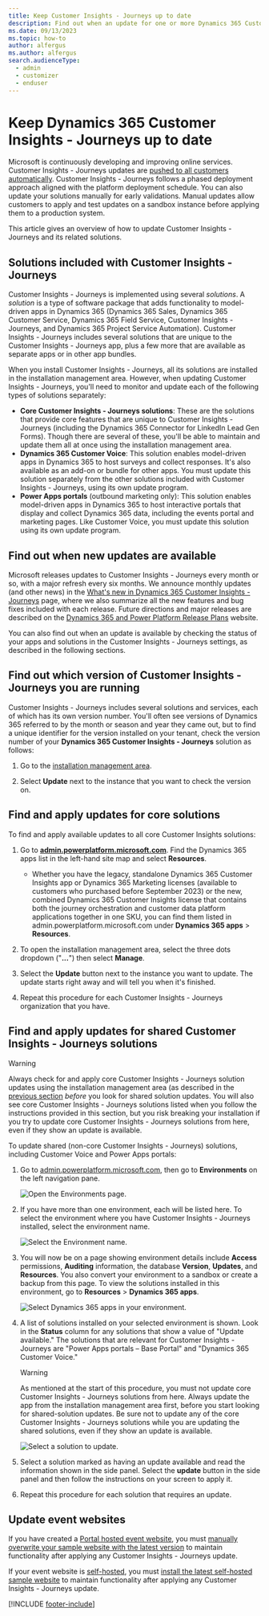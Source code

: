 ```yaml
---
title: Keep Customer Insights - Journeys up to date
description: Find out when an update for one or more Dynamics 365 Customer Insights - Journeys solutions is available and apply the update.
ms.date: 09/13/2023
ms.topic: how-to
author: alfergus
ms.author: alfergus
search.audienceType: 
  - admin
  - customizer
  - enduser
---
```


# Keep Dynamics 365 Customer Insights - Journeys up to date

Microsoft is continuously developing and improving online services. Customer Insights - Journeys updates are [pushed to all customers automatically](https://cloudblogs.microsoft.com/dynamics365/it/2020/04/27/automatic-update-policy-for-dynamics-365-marketing/). Customer Insights - Journeys follows a phased deployment approach aligned with the platform deployment schedule. You can also update your solutions manually for early validations. Manual updates allow customers to apply and test updates on a sandbox instance before applying them to a production system.

This article gives an overview of how to update Customer Insights - Journeys and its related solutions.

## Solutions included with Customer Insights - Journeys

Customer Insights - Journeys is implemented using several *solutions*. A *solution* is a type of software package that adds functionality to model-driven apps in Dynamics 365 (Dynamics 365 Sales, Dynamics 365 Customer Service, Dynamics 365 Field Service, Customer Insights - Journeys, and Dynamics 365 Project Service Automation). Customer Insights - Journeys includes several solutions that are unique to the Customer Insights - Journeys app, plus a few more that are available as separate apps or in other app bundles.

When you install Customer Insights - Journeys, all its solutions are installed in the installation management area. However, when updating Customer Insights - Journeys, you'll need to monitor and update each of the following types of solutions separately:

- **Core Customer Insights - Journeys solutions**: These are the solutions that provide core features that are unique to Customer Insights - Journeys (including the Dynamics 365 Connector for LinkedIn Lead Gen Forms). Though there are several of these, you'll be able to maintain and update them all at once using the installation management area.
- **Dynamics 365 Customer Voice**: This solution enables model-driven apps in Dynamics 365 to host surveys and collect responses. It's also available as an add-on or bundle for other apps. You must update this solution separately from the other solutions included with Customer Insights - Journeys, using its own update program.
- **Power Apps portals** (outbound marketing only): This solution enables model-driven apps in Dynamics 365 to host interactive portals that display and collect Dynamics 365 data, including the events portal and marketing pages. Like Customer Voice, you must update this solution using its own update program.

## Find out when new updates are available

Microsoft releases updates to Customer Insights - Journeys every month or so, with a major refresh every six months. We announce monthly updates (and other news) in the [What's new in Dynamics 365 Customer Insights - Journeys](whats-new-marketing.md) page, where we also summarize all the new features and bug fixes included with each release. Future directions and major releases are described on the [Dynamics 365 and Power Platform Release Plans](/business-applications-release-notes/index) website.

You can also find out when an update is available by checking the status of your apps and solutions in the Customer Insights - Journeys settings, as described in the following sections.

## Find out which version of Customer Insights - Journeys you are running

Customer Insights - Journeys includes several solutions and services, each of which has its own version number. You'll often see versions of Dynamics 365 referred to by the month or season and year they came out, but to find a unique identifier for the version installed on your tenant, check the version number of your **Dynamics 365 Customer Insights - Journeys** solution as follows:

1. Go to the [installation management area](setup.md#install-uninstall-or-update-customer-insights).

1. Select **Update** next to the instance that you want to check the version on.

## Find and apply updates for core solutions

To find and apply available updates to all core Customer Insights solutions:

1. Go to [**admin.powerplatform.microsoft.com**](https://admin.powerplatform.microsoft.com). Find the Dynamics 365 apps list in the left-hand site map and select **Resources**.
    - Whether you have the legacy, standalone Dynamics 365 Customer Insights app or Dynamics 365 Marketing licenses (available to customers who purchased before September 2023) or the new, combined Dynamics 365 Customer Insights license that contains both the journey orchestration and customer data platform applications together in one SKU, you can find them listed in admin.powerplatform.microsoft.com under **Dynamics 365 apps** > **Resources**.

1. To open the installation management area, select the three dots dropdown ("**...**") then select **Manage**.

1. Select the **Update** button next to the instance you want to update. The update starts right away and will tell you when it's finished.

1. Repeat this procedure for each Customer Insights - Journeys organization that you have.

## Find and apply updates for shared Customer Insights - Journeys solutions

> [!WARNING]
> Always check for and apply core Customer Insights - Journeys solution updates using the installation management area (as described in the [previous section](#find-and-apply-updates-for-core-solutions) *before* you look for shared solution updates. You will also see core Customer Insights - Journeys solutions listed when you follow the instructions provided in this section, but you risk breaking your installation if you try to update core Customer Insights - Journeys solutions from here, even if they show an update is available.

To update shared (non-core Customer Insights - Journeys) solutions, including Customer Voice and Power Apps portals:

1. Go to [admin.powerplatform.microsoft.com](https://admin.powerplatform.microsoft.com), then go to **Environments** on the left navigation pane.

    ![Open the Environments page.](media/apply-updates-environments.png "Open the Environments page")

1. If you have more than one environment, each will be listed here. To select the environment where you have Customer Insights - Journeys installed, select the environment name.

    ![Select the Environment name.](media/apply-updates-environment-name.png "Select the Environment name")

1. You will now be on a page showing environment details include **Access** permissions, **Auditing** information, the database **Version**, **Updates**, and **Resources**. You also convert your environment to a sandbox or create a backup from this page. To view the solutions installed in this environment, go to **Resources** > **Dynamics 365 apps**.

    ![Select Dynamics 365 apps in your environment.](media/apply-updates-dynamics-365-apps.png "Select Dynamics 365 apps in your environment")

1. A list of solutions installed on your selected environment is shown. Look in the **Status** column for any solutions that show a value of "Update available." The solutions that are relevant for Customer Insights - Journeys are "Power Apps portals – Base Portal" and "Dynamics 365 Customer Voice."  

   > [!WARNING]
   > As mentioned at the start of this procedure, you must not update core Customer Insights - Journeys solutions from here. Always update the app from the installation management area first, before you start looking for shared-solution updates. Be sure not to update any of the core Customer Insights - Journeys solutions while you are updating the shared solutions, even if they show an update is available.

    ![Select a solution to update.](media/apply-updates-update-available.png "Select a solution to update")

1. Select a solution marked as having an update available and read the information shown in the side panel. Select the **update** button in the side panel and then follow the instructions on your screen to apply it.

1. Repeat this procedure for each solution that requires an update.

## Update event websites

If you have created a [Portal hosted event website](./developer/portal-hosted.md), you must [manually overwrite your sample website with the latest version](./developer/manually-overwriting-sample-website.md) to maintain functionality after applying any Customer Insights - Journeys update.

If your event website is [self-hosted](./developer/self-hosted.md), you must [install the latest self-hosted sample website](./developer/event-management-web-application.md) to maintain functionality after applying any Customer Insights - Journeys update.

[!INCLUDE [footer-include](./includes/footer-banner.md)]
